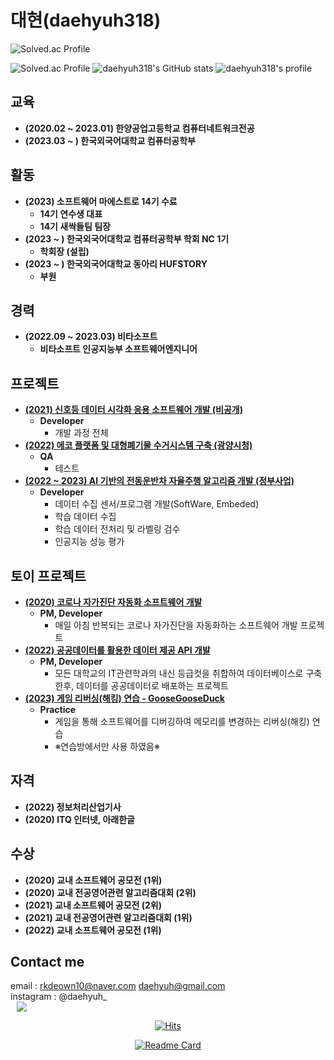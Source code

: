 # 대현(daehyuh318)
![Solved.ac Profile](https://capsule-render.vercel.app/api?type=Waving&color=638fda&height=200&section=header&text=대현%20&fontSize=70&&fontColor=ffffff)

![Solved.ac Profile](http://mazassumnida.wtf/api/v2/generate_badge?boj=daehyuh)
![daehyuh318's GitHub stats](https://github-readme-stats.vercel.app/api?username=daehyuh318&show_icons=true&theme=tokyonight)
![daehyuh318's profile](https://github-profile-trophy.vercel.app/?username=daehyuh318&margin-h=50&margin-w=10&row=1&column=8&no-frame=false&theme=algolia)  
## 교육
* **(2020.02 ~ 2023.01) 한양공업고등학교 컴퓨터네트워크전공**
* **(2023.03 ~ ) 한국외국어대학교 컴퓨터공학부**
## 활동
* **(2023) 소프트웨어 마에스트로 14기 수료**
  - **14기 연수생 대표**
  - **14기 새싹들팀 팀장**
* **(2023 ~ ) 한국외국어대학교 컴퓨터공학부 학회 NC 1기**
  - **학회장 (설립)**
* **(2023 ~ ) 한국외국어대학교 동아리 HUFSTORY**
  - **부원**
## 경력
* **(2022.09 ~ 2023.03) 비타소프트**
  - **비타소프트 인공지능부 소프트웨어엔지니어**
## 프로젝트
* **[(2021) 신호등 데이터 시각화 응용 소프트웨어 개발 (비공개)](https://github.com/daehyuh318/TrafficLightProject)**
  - **Developer**
    + 개발 과정 전체
* **[(2022) 에코 플랫폼 및 대형폐기물 수거시스템 구축 (광양시청)](https://gyeco.kr/main/main.do)**
  - **QA**
    + 테스트
* **[(2022 ~ 2023) AI 기반의 전동운반차 자율주행 알고리즘 개발 (정부사업)](https://github.com/daehyuh318/PatrascheProject)**
  - **Developer**
    + 데이터 수집 센서/프로그램 개발(SoftWare, Embeded)
    + 학습 데이터 수집
    + 학습 데이터 전처리 및 라벨링 검수
    + 인공지능 성능 평가
## 토이 프로젝트
* **[(2020) 코로나 자가진단 자동화 소프트웨어 개발](https://github.com/daehyuh318/Corona-self-check-Auto)**
  - **PM, Developer**
    + 매일 아침 반복되는 코로나 자가진단을 자동화하는 소프트웨어 개발 프로젝트
* **[(2022) 공공데이터를 활용한 데이터 제공 API 개발](https://github.com/daehyuh318/University-API)**
  - **PM, Developer**
    + 모든 대학교의 IT관련학과의 내신 등급컷을 취합하여 데이터베이스로 구축한후, 데이터를 공공데이터로 배포하는 프로젝트
* **[(2023) 게임 리버싱(해킹) 연습 - GooseGooseDuck](https://github.com/daehyuh318/GooseGooseDuck)**
  - **Practice**
    + 게임을 통해 소프트웨어를 디버깅하여 메모리를 변경하는 리버싱(해킹) 연습
    + ※연습방에서만 사용 하였음※
## 자격
* **(2022) 정보처리산업기사**
* **(2020) ITQ 인터넷, 아래한글**
## 수상
* **(2020) 교내 소프트웨어 공모전 (1위)**
* **(2020) 교내 전공영어관련 알고리즘대회 (2위)**
* **(2021) 교내 소프트웨어 공모전 (2위)**
* **(2021) 교내 전공영어관련 알고리즘대회 (1위)**
* **(2022) 교내 소프트웨어 공모전 (1위)**

## Contact me

email : <rkdeown10@naver.com> <daehyuh@gmail.com>   
instagram : @daehyuh_   
<a href="https://instagram.com/daehyuh_">
    <img 
        src="http://img.shields.io/badge/-Instagram-black?style=flat&logo=Instagram&link=https://instagram.com/daehyuh_/"
        style="height : auto; margin-left : 10px; margin-right : 10px;"/>
</a>

<div align=center> 
  
[![Hits](https://hits.seeyoufarm.com/api/count/incr/badge.svg?url=https%3A%2F%2Fgithub.com%2Fdaehyuh318%2Fdaehyuh318&count_bg=%23638FDA&title_bg=%23555555&icon=ghostery.svg&icon_color=%23E7E7E7&title=Github+%28%EC%98%A4%EB%8A%98+%EB%B0%A9%EB%AC%B8%EC%9E%90+%2F+%EC%A0%84%EC%B2%B4+%EB%B0%A9%EB%AC%B8%EC%9E%90%29&edge_flat=false)](https://hits.seeyoufarm.com)
  
[![Readme Card](https://github-readme-stats.vercel.app/api/pin/?username=daehyuh318&repo=Hits-Macro)](https://github.com/daehyuh318/Hits-Macro)
</div>
